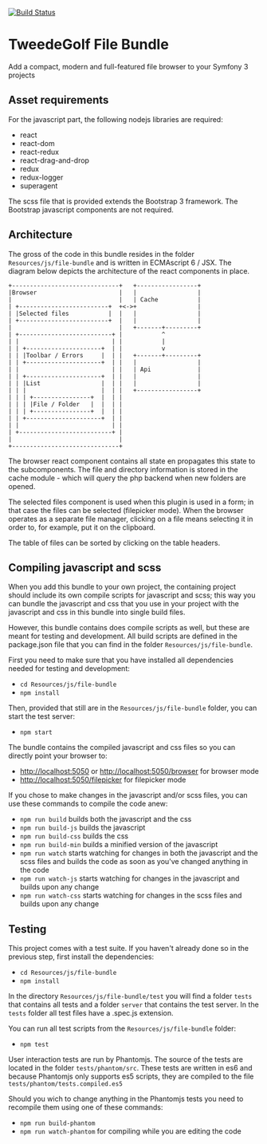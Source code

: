 [![Build Status](https://travis-ci.org/tweedegolf/file-bundle.svg?branch=redux)](https://travis-ci.org/tweedegolf/file-bundle)

# TweedeGolf File Bundle

Add a compact, modern and full-featured file browser to your Symfony 3 projects

## Asset requirements

For the javascript part, the following nodejs libraries are required:

- react
- react-dom
- react-redux
- react-drag-and-drop
- redux
- redux-logger
- superagent

The scss file that is provided extends the Bootstrap 3 framework. The Bootstrap javascript components are not required.


## Architecture

The gross of the code in this bundle resides in the folder `Resources/js/file-bundle` and is written
in ECMAscript 6 / JSX. The diagram below depicts the architecture of the react components in place.

    +------------------------------+   +-----------------+
    |Browser                       |   |                 |
    |                              |   | Cache           |
    | +-------------------------+  +<->+                 |
    | |Selected files           |  |   |                 |
    | +-------------------------+  |   |                 |
    |                              |   +-------+---------+
    | +--------------------------+ |           ^
    | |                          | |           |
    | | +---------------------+  | |           v
    | | |Toolbar / Errors     |  | |   +-------+---------+
    | | +---------------------+  | |   |                 |
    | |                          | |   | Api             |
    | | +---------------------+  | |   |                 |
    | | |List                 |  | |   |                 |
    | | |                     |  | |   +-----------------+
    | | | +----------------+  |  | |
    | | | |File / Folder   |  |  | |
    | | | +----------------+  |  | |
    | | +---------------------+  | |
    | |                          | |
    | +--------------------------+ |
    |                              |
    +------------------------------+

The browser react component contains all state en propagates this state to the subcomponents. The file and directory information is stored in the cache module - which will query the php backend when new folders are opened.

The selected files component is used when this plugin is used in a form; in that case the files can be selected (filepicker mode). When the browser operates as a separate file manager, clicking on a file means selecting it in order to, for example, put it on the clipboard.

The table of files can be sorted by clicking on the table headers.




## Compiling javascript and scss

When you add this bundle to your own project, the containing project should include its own compile scripts for javascript and scss; this way you can bundle the javascript and css that you use in your project with the javascript and css in this bundle into single build files.

However, this bundle contains does compile scripts as well, but these are meant for testing and development. All build scripts are defined in the package.json file that you can find in the folder `Resources/js/file-bundle`.

First you need to make sure that you have installed all dependencies needed for testing and development:

 - `cd Resources/js/file-bundle`
 - `npm install`

Then, provided that still are in the `Resources/js/file-bundle` folder, you can start the test server:

 - `npm start`

The bundle contains the compiled javascript and css files so you can directly point your browser to:

 - [http://localhost:5050](http://localhost:5050) or [http://localhost:5050/browser](http://localhost:5050/browser) for browser mode
 - [http://localhost:5050/filepicker](http://localhost:5050/filepicker) for filepicker mode

If you chose to make changes in the javascript and/or scss files, you can use these commands to compile the code anew:

 - `npm run build` builds both the javascript and the css
 - `npm run build-js` builds the javascript
 - `npm run build-css` builds the css
 - `npm run build-min` builds a minified version of the javascript
 - `npm run watch` starts watching for changes in both the javascript and the scss files and builds the code as soon as you've changed anything in the code
 - `npm run watch-js` starts watching for changes in the javascript and builds upon any change
 - `npm run watch-css` starts watching for changes in the scss files and builds upon any change





## Testing

This project comes with a test suite. If you haven't already done so in the previous step, first install the dependencies:

 - `cd Resources/js/file-bundle`
 - `npm install`

In the directory `Resources/js/file-bundle/test` you will find a folder `tests` that contains all tests and a folder `server` that contains the test server. In the `tests` folder all test files have a .spec.js extension.

You can run all test scripts from the `Resources/js/file-bundle` folder:

 - `npm test`


User interaction tests are run by Phantomjs. The source of the tests are located in the folder `tests/phantom/src`. These tests are written in es6 and because Phantomjs only supports es5 scripts, they are compiled to the file `tests/phantom/tests.compiled.es5`

Should you wich to change anything in the Phantomjs tests you need to recompile them using one of these commands:

 - `npm run build-phantom`
 - `npm run watch-phantom` for compiling while you are editing the code
